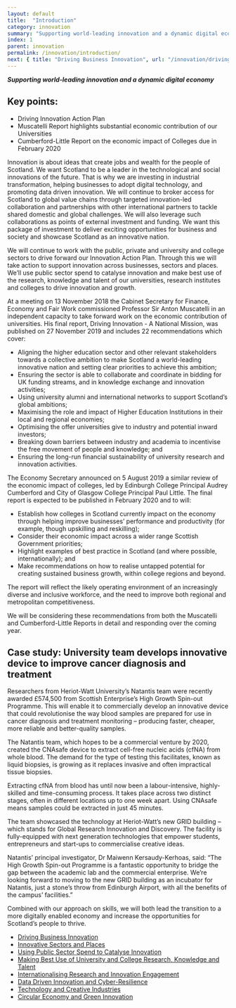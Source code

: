```yaml
---
layout: default
title:  "Introduction"
category: innovation
summary: "Supporting world-leading innovation and a dynamic digital economy"
index: 1
parent: innovation
permalink: /innovation/introduction/
next: { title: "Driving Business Innovation", url: "/innovation/driving-business-innovation/" }
---
```

***Supporting world-leading innovation and a dynamic digital economy***

## Key points:

* Driving Innovation Action Plan
* Muscatelli Report highlights substantial economic contribution of our Universities
* Cumberford-Little Report on the economic impact of Colleges due in February 2020

Innovation is about ideas that create jobs and wealth for the people of Scotland.  We want Scotland to be a leader in the technological and social innovations of the future.  That is why we are investing in industrial transformation, helping businesses to adopt digital technology, and promoting data driven innovation. We will continue to broker access for Scotland to global value chains through targeted innovation-led collaboration and partnerships with other international partners to tackle shared domestic and global challenges.  We will also leverage such collaborations as points of external investment and funding. We want this package of investment to deliver exciting opportunities for business and society and showcase Scotland as an innovative nation.

We will continue to work with the public, private and university and college sectors to drive forward our Innovation Action Plan.  Through this we will take action to support innovation across businesses, sectors and places.  We’ll use public sector spend to catalyse innovation and make best use of the research, knowledge and talent of our universities, research institutes and colleges to drive innovation and growth.

At a meeting on 13 November 2018 the Cabinet Secretary for Finance, Economy and Fair Work commissioned Professor Sir Anton Muscatelli in an independent capacity to take forward work on the economic contribution of universities.  His final report, Driving Innovation - A National Mission, was published on 27 November 2019 and includes 22 recommendations which cover:

* Aligning the higher education sector and other relevant stakeholders towards a collective ambition to make Scotland a world-leading innovative nation and setting clear priorities to achieve this ambition;
* Ensuring the sector is able to collaborate and coordinate in bidding for UK funding streams, and in knowledge exchange and innovation activities;
* Using university alumni and international networks to support Scotland’s global ambitions;
* Maximising the role and impact of Higher Education Institutions in their local and regional economies;
* Optimising the offer universities give to industry and potential inward investors;
* Breaking down barriers between industry and academia to incentivise the free movement of people and knowledge; and
* Ensuring the long-run financial sustainability of university research and innovation activities.

The Economy Secretary announced on 5 August 2019 a similar review of the economic impact of colleges, led by Edinburgh College Principal Audrey Cumberford and City of Glasgow College Principal Paul Little.  The final report is expected to be published in February 2020 and to will:

* Establish how colleges in Scotland currently impact on the economy through helping improve businesses’ performance and productivity (for example, though upskilling and reskilling);
* Consider their economic impact across a wider range Scottish Government priorities;
* Highlight examples of best practice in Scotland (and where possible, internationally); and
* Make recommendations on how to realise untapped potential for creating sustained business growth, within college regions and beyond.

The report will reflect the likely operating environment of an increasingly diverse and inclusive workforce, and the need to improve both regional and metropolitan competitiveness.

We will be considering these recommendations from both the Muscatelli and Cumberford-Little Reports in detail and responding over the coming year.

<div class="case-study" markdown="1">

<h2><span class="hidden">Case study:</span> University team develops innovative device to improve cancer diagnosis and treatment</h2>

Researchers from Heriot-Watt University’s Natantis team were recently awarded £574,500 from Scottish Enterprise’s High Growth Spin-out Programme. This will enable it to commercially develop an innovative device that could revolutionise the way blood samples are prepared for use in cancer diagnosis and treatment monitoring – producing faster, cheaper, more reliable and better-quality samples.

The Natantis team, which hopes to be a commercial venture by 2020, created the CNAsafe device to extract cell-free nucleic acids (cfNA) from whole blood. The demand for the type of testing this facilitates, known as liquid biopsies, is growing as it replaces invasive and often impractical tissue biopsies.

Extracting cfNA from blood has until now been a labour-intensive, highly-skilled and time-consuming process. It takes place across two distinct stages, often in different locations up to one week apart. Using CNAsafe means samples could be extracted in just 45 minutes.

The team showcased the technology at Heriot-Watt’s new GRID building – which stands for Global Research Innovation and Discovery. The facility is fully-equipped with next generation technologies that empower students, entrepreneurs and start-ups to commercialise creative ideas.

Natantis’ principal investigator, Dr Maiwenn Kersaudy-Kerhoas, said: “The High Growth Spin-out Programme is a fantastic opportunity to bridge the gap between the academic lab and the commercial enterprise. We’re looking forward to moving to the new GRID building as an incubator for Natantis, just a stone’s throw from Edinburgh Airport, with all the benefits of the campus’ facilities.”
</div>

Combined with our approach on skills, we will both lead the transition to a more digitally enabled economy and increase the opportunities for Scotland’s people to thrive.

* [Driving Business Innovation](/innovation/driving-business-innovation/)
* [Innovative Sectors and Places](/innovation/sectors-and-places/)
* [Using Public Sector Spend to Catalyse Innovation](/innovation/public-sector/)
* [Making Best Use of University and College Research, Knowledge and Talent](/innovation/university-research/)
* [Internationalising Research and Innovation Engagement](/innovation/internationalising-research/)
* [Data Driven Innovation and Cyber-Resilience](/innovation/data-driven/)
* [Technology and Creative Industries](/innovation/technology-creative-industries/)
* [Circular Economy and Green Innovation](/innovation/circular-economy/)
